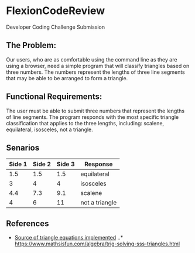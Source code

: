 # FlexionCodeReview
Developer Coding Challenge Submission

## The Problem: 
Our users, who are as comfortable using the command line as they are using a browser, need a simple program that will classify triangles based on three numbers. The numbers represent the lengths of three line segments that may be able to be arranged to form a triangle.

## Functional Requirements:
The user must be able to submit three numbers that represent the lengths of line segments.
The program responds with the most specific triangle classification that applies to the three lengths, including: scalene, equilateral, isosceles, not a triangle.

## Senarios
| Side 1 | Side 2 | Side 3 | Response       |
| ------ |--------| ------ | -------------- |
| 1.5    | 1.5    | 1.5    | equilateral    |
| 3      | 4      | 4      | isosceles      |
| 4.4    | 7.3    | 9.1    | scalene        |
| 4      | 6      | 11     | not a triangle |

## References
* [Source of triangle equations implemented](https://www.mathsisfun.com/algebra/trig-solving-sss-triangles.html)
..* https://www.mathsisfun.com/algebra/trig-solving-sss-triangles.html